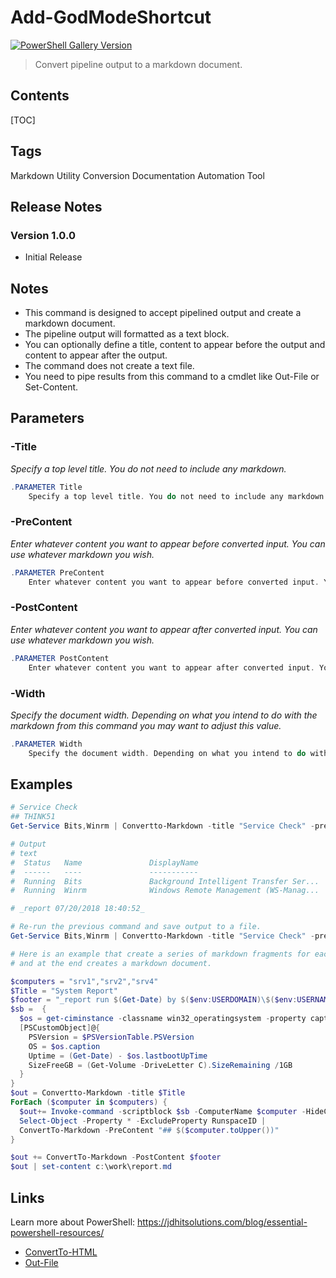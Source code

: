 # Add-GodModeShortcut

[![PowerShell Gallery Version](https://img.shields.io/powershellgallery/v/Add-GodModeShortcut?include_prereleases)](https://www.powershellgallery.com/packages/Add-GodModeShortcut/)

> Convert pipeline output to a markdown document.

## Contents

[TOC]

## Tags

Markdown Utility Conversion Documentation Automation Tool

## Release Notes

### Version 1.0.0

- Initial Release

## Notes

- This command is designed to accept pipelined output and create a markdown document.
- The pipeline output will formatted as a text block.
- You can optionally define a title, content to appear before the output and content to appear after the output.
- The command does not create a text file.
- You need to pipe results from this command to a cmdlet like Out-File or Set-Content.

## Parameters

### -Title

*Specify a top level title. You do not need to include any markdown.*

```powershell
.PARAMETER Title
    Specify a top level title. You do not need to include any markdown.
```

### -PreContent

*Enter whatever content you want to appear before converted input. You can use whatever markdown you wish.*

```powershell
.PARAMETER PreContent
    Enter whatever content you want to appear before converted input. You can use whatever markdown you wish.
```

### -PostContent

*Enter whatever content you want to appear after converted input. You can use whatever markdown you wish.*

```powershell
.PARAMETER PostContent
    Enter whatever content you want to appear after converted input. You can use whatever markdown you wish.
```

### -Width

*Specify the document width. Depending on what you intend to do with the markdown from this command you may want to adjust this value.*

```powershell
.PARAMETER Width
    Specify the document width. Depending on what you intend to do with the markdown from this command you may want to adjust this value.
```

## Examples

```powershell
# Service Check
## THINK51
Get-Service Bits,Winrm | Convertto-Markdown -title "Service Check" -precontent "## $($env:computername)" -postcontent "_report $(Get-Date)_"

# Output
# text
#  Status   Name               DisplayName
#  ------   ----               -----------
#  Running  Bits               Background Intelligent Transfer Ser...
#  Running  Winrm              Windows Remote Management (WS-Manag...

# _report 07/20/2018 18:40:52_
```

```powershell
# Re-run the previous command and save output to a file.
Get-Service Bits,Winrm | Convertto-Markdown -title "Service Check" -precontent "## $($env:computername)" -postcontent "_report $(Get-Date)_" | Out-File c:\work\svc.md
```

```powershell
# Here is an example that create a series of markdown fragments for each computer 
# and at the end creates a markdown document.

$computers = "srv1","srv2","srv4"
$Title = "System Report"
$footer = "_report run $(Get-Date) by $($env:USERDOMAIN)\$($env:USERNAME)_"
$sb =  {
  $os = get-ciminstance -classname win32_operatingsystem -property caption,lastbootUptime
  [PSCustomObject]@{
    PSVersion = $PSVersionTable.PSVersion
    OS = $os.caption
    Uptime = (Get-Date) - $os.lastbootUpTime
    SizeFreeGB = (Get-Volume -DriveLetter C).SizeRemaining /1GB
  }
}
$out = Convertto-Markdown -title $Title
ForEach ($computer in $computers) {
  $out+= Invoke-command -scriptblock $sb -ComputerName $computer -HideComputerName |
  Select-Object -Property * -ExcludeProperty RunspaceID |
  ConvertTo-Markdown -PreContent "## $($computer.toUpper())"
}

$out += ConvertTo-Markdown -PostContent $footer
$out | set-content c:\work\report.md
```

## Links

Learn more about PowerShell: <https://jdhitsolutions.com/blog/essential-powershell-resources/>

- [ConvertTo-HTML]()
- [Out-File]()

